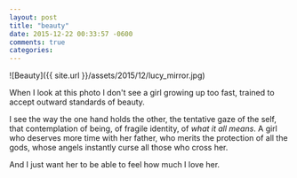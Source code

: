 ```yaml
---
layout: post
title: "beauty"
date: 2015-12-22 00:33:57 -0600
comments: true
categories: 
---
```


![Beauty]({{ site.url }}/assets/2015/12/lucy_mirror.jpg)

When I look at this photo I don't see a girl growing up too fast, trained to accept outward standards of beauty.

I see the way the one hand holds the other, the tentative gaze of the self, that contemplation of being, of fragile identity, of _what it all means_. A girl who deserves more time with her father, who merits the protection of all the gods, whose angels instantly curse all those who cross her.

And I just want her to be able to feel how much I love her.
